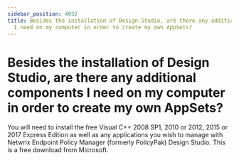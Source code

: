 ```yaml
---
sidebar_position: 4032
title: Besides the installation of Design Studio, are there any additional components
  I need on my computer in order to create my own AppSets?
---
```


# Besides the installation of Design Studio, are there any additional components I need on my computer in order to create my own AppSets?

You will need to install the free Visual C++ 2008 SP1, 2010 or 2012, 2015 or 2017 Express Edition as well as any applications you wish to manage with Netwrix Endpoint Policy Manager (formerly PolicyPak) Design Studio. This is a free download from Microsoft.